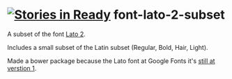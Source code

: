 [![Stories in Ready](https://badge.waffle.io/gunta/font-lato-2-subset.png?label=ready&title=Ready)](https://waffle.io/gunta/font-lato-2-subset)
font-lato-2-subset
==================

A subset of the font [Lato 2](http://www.latofonts.com/lato-free-fonts/).

Includes a small subset of the Latin subset (Regular, Bold, Hair, Light).

Made a bower package because the Lato font at Google Fonts it's [still at verstion 1](https://www.google.com/fonts/specimen/Lato).
